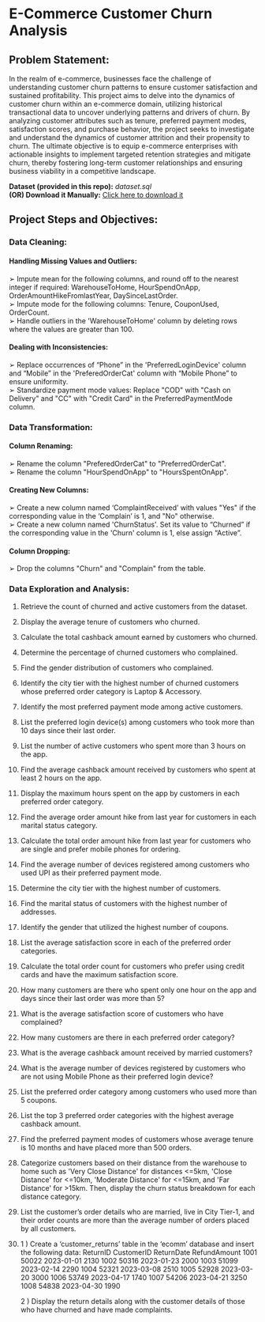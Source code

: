 # E-Commerce Customer Churn Analysis
## Problem Statement:
In the realm of e-commerce, businesses face the challenge of understanding customer
churn patterns to ensure customer satisfaction and sustained profitability. This project
aims to delve into the dynamics of customer churn within an e-commerce domain,
utilizing historical transactional data to uncover underlying patterns and drivers of
churn. By analyzing customer attributes such as tenure, preferred payment modes,
satisfaction scores, and purchase behavior, the project seeks to investigate and
understand the dynamics of customer attrition and their propensity to churn. The
ultimate objective is to equip e-commerce enterprises with actionable insights to
implement targeted retention strategies and mitigate churn, thereby fostering long-term
customer relationships and ensuring business viability in a competitive landscape.

**Dataset (provided in this repo):** _dataset.sql_ <br>
**(OR) Download it Manually:** [Click here to download it](https://drive.google.com/uc?export=download&id=1iKKCze_Fpk2n_g3BIZBiSjcDFdFcEn3D)

## Project Steps and Objectives:
### Data Cleaning:
#### Handling Missing Values and Outliers:
➢ Impute mean for the following columns, and round off to the nearest integer if
required: WarehouseToHome, HourSpendOnApp, OrderAmountHikeFromlastYear,
DaySinceLastOrder.<br>
➢ Impute mode for the following columns: Tenure, CouponUsed, OrderCount.<br>
➢ Handle outliers in the 'WarehouseToHome' column by deleting rows where the
values are greater than 100.

#### Dealing with Inconsistencies:
➢ Replace occurrences of “Phone” in the 'PreferredLoginDevice' column and
“Mobile” in the 'PreferedOrderCat' column with “Mobile Phone” to ensure
uniformity.<br>
➢ Standardize payment mode values: Replace "COD" with "Cash on Delivery" and
"CC" with "Credit Card" in the PreferredPaymentMode column.

### Data Transformation:
#### Column Renaming:
➢ Rename the column "PreferedOrderCat" to "PreferredOrderCat".<br>
➢ Rename the column "HourSpendOnApp" to "HoursSpentOnApp".
#### Creating New Columns:
➢ Create a new column named ‘ComplaintReceived’ with values "Yes" if the
corresponding value in the ‘Complain’ is 1, and "No" otherwise.<br>
➢ Create a new column named 'ChurnStatus'. Set its value to “Churned” if the
corresponding value in the 'Churn' column is 1, else assign “Active”.
#### Column Dropping:
➢ Drop the columns "Churn" and "Complain" from the table.

### Data Exploration and Analysis:
1. Retrieve the count of churned and active customers from the dataset.
2. Display the average tenure of customers who churned.
3. Calculate the total cashback amount earned by customers who churned.
4. Determine the percentage of churned customers who complained.
5. Find the gender distribution of customers who complained.

6. Identify the city tier with the highest number of churned customers whose
preferred order category is Laptop & Accessory.
7. Identify the most preferred payment mode among active customers.
8. List the preferred login device(s) among customers who took more than 10 days
since their last order.
9. List the number of active customers who spent more than 3 hours on the app.
10. Find the average cashback amount received by customers who spent at least 2
hours on the app.
11. Display the maximum hours spent on the app by customers in each preferred
order category.
12. Find the average order amount hike from last year for customers in each marital
status category.
13. Calculate the total order amount hike from last year for customers who are single
and prefer mobile phones for ordering.
14. Find the average number of devices registered among customers who used UPI as
their preferred payment mode.
15. Determine the city tier with the highest number of customers.
16. Find the marital status of customers with the highest number of addresses.
17. Identify the gender that utilized the highest number of coupons.
18. List the average satisfaction score in each of the preferred order categories.
19. Calculate the total order count for customers who prefer using credit cards and
have the maximum satisfaction score.
20. How many customers are there who spent only one hour on the app and days
since their last order was more than 5?
21. What is the average satisfaction score of customers who have complained?
22. How many customers are there in each preferred order category?

23. What is the average cashback amount received by married customers?
24. What is the average number of devices registered by customers who are not
using Mobile Phone as their preferred login device?
25. List the preferred order category among customers who used more than 5
coupons.
26. List the top 3 preferred order categories with the highest average cashback
amount.
27. Find the preferred payment modes of customers whose average tenure is 10
months and have placed more than 500 orders.
28. Categorize customers based on their distance from the warehouse to home such
as 'Very Close Distance' for distances <=5km, 'Close Distance' for <=10km,
'Moderate Distance' for <=15km, and 'Far Distance' for >15km. Then, display the
churn status breakdown for each distance category.
29. List the customer’s order details who are married, live in City Tier-1, and their
order counts are more than the average number of orders placed by all
customers.
30.
    1 ) Create a ‘customer_returns’ table in the ‘ecomm’ database and insert the
following data:
ReturnID CustomerID ReturnDate RefundAmount
1001 50022 2023-01-01 2130
1002 50316 2023-01-23 2000
1003 51099 2023-02-14 2290
1004 52321 2023-03-08 2510
1005 52928 2023-03-20 3000
1006 53749 2023-04-17 1740
1007 54206 2023-04-21 3250
1008 54838 2023-04-30 1990

    2 ) Display the return details along with the customer details of those who have
churned and have made complaints.
